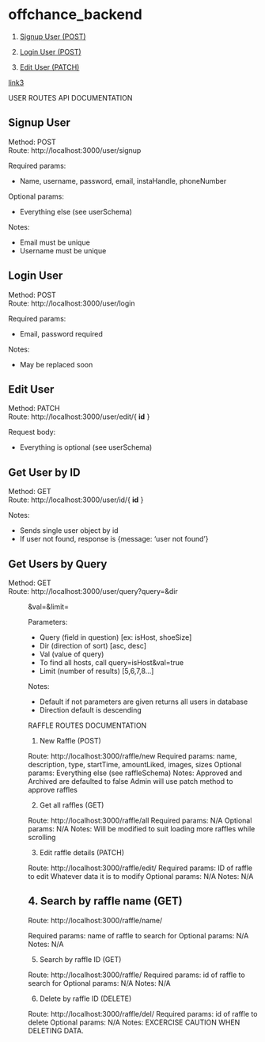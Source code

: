 # offchance_backend
1. [Signup User (POST)](#signup-user)

2. [Login User (POST)](#login-user)

3. [Edit User (PATCH)](#edit-user)


[link3](#test)


USER ROUTES API DOCUMENTATION

## Signup User  
Method: POST  
Route: http://localhost:3000/user/signup  

Required params:  
 - Name, username, password, email, instaHandle, phoneNumber  

Optional params:  
 - Everything else (see userSchema)  

Notes:  
 - Email must be unique  
 - Username must be unique  

## Login User
Method: POST  
Route: http://localhost:3000/user/login  

Required params:  
 - Email, password required  

Notes:  
- May be replaced soon  

## Edit User
Method: PATCH  
Route: http://localhost:3000/user/edit/{ **id** }   

Request body:  
- Everything is optional (see userSchema)  

## Get User by ID  
Method: GET  
Route: http://localhost:3000/user/id/{ **id** }   

Notes:  
- Sends single user object by id  
- If user not found, response is {message: ‘user not found’}  

## Get Users by Query
Method: GET  
Route: http://localhost:3000/user/query?query=<query>&dir<dir>&val=<val>&limit=<limit>  

Parameters:  
- Query (field in question) [ex: isHost, shoeSize]  
- Dir (direction of sort) [asc, desc]  
- Val (value of query)  
- To find all hosts, call query=isHost&val=true  
- Limit (number of results) [5,6,7,8…] 

Notes:  

- Default if not parameters are given returns all users in database  
- Direction default is descending  

RAFFLE ROUTES DOCUMENTATION

1. New Raffle (POST)

Route: http://localhost:3000/raffle/new
Required params:
        name,
        description,
        type,
        startTime,
        amountLiked,
        images,
        sizes
Optional params:
        Everything else (see raffleSchema)
Notes:
        Approved and Archived are defaulted to false
        Admin will use patch method to approve raffles


2. Get all raffles (GET)

Route: http://localhost:3000/raffle/all
Required params: 
        N/A
Optional params:
        N/A
Notes:
        Will be modified to suit loading more raffles while scrolling


3. Edit raffle details (PATCH)

Route: http://localhost:3000/raffle/edit/<id>
Required params: 
        ID of raffle to edit
        Whatever data it is to modify
Optional params:
        N/A
Notes:
        N/A

## 4. Search by raffle name (GET)

Route: http://localhost:3000/raffle/name/<search>
Required params: 
        name of raffle to search for
Optional params:
        N/A
Notes:
        N/A

5. Search by raffle ID (GET)

Route: http://localhost:3000/raffle/<id>
Required params: 
        id of raffle to search for
Optional params:
        N/A
Notes:
        N/A

6. Delete by raffle ID (DELETE)

Route: http://localhost:3000/raffle/del/<id>
Required params: 
        id of raffle to delete
Optional params:
        N/A
Notes:
        EXCERCISE CAUTION WHEN DELETING DATA.